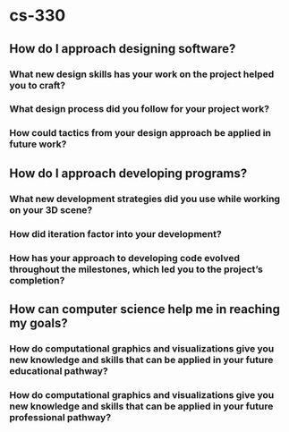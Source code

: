 # cs-330


## How do I approach designing software?
### What new design skills has your work on the project helped you to craft?
### What design process did you follow for your project work?
### How could tactics from your design approach be applied in future work?

## How do I approach developing programs?
### What new development strategies did you use while working on your 3D scene?
### How did iteration factor into your development?
### How has your approach to developing code evolved throughout the milestones, which led you to the project’s completion?

## How can computer science help me in reaching my goals?
### How do computational graphics and visualizations give you new knowledge and skills that can be applied in your future educational pathway?
### How do computational graphics and visualizations give you new knowledge and skills that can be applied in your future professional pathway?
